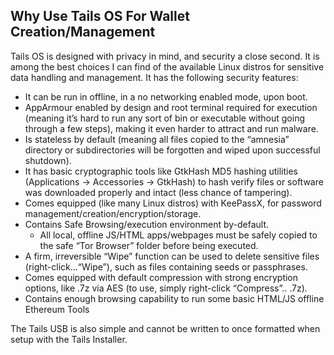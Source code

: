 ## Why Use Tails OS For Wallet Creation/Management

Tails OS is designed with privacy in mind, and security a close second. It is among the best choices I can find of the available Linux distros for sensitive data handling and management. It has the following security features:

- It can be run in offline, in a no networking enabled mode, upon boot.
- AppArmour enabled by design and root terminal required for execution (meaning it’s hard to run any sort of bin or executable without going through a few steps), making it even harder to attract and run malware.
- Is stateless by default (meaning all files copied to the “amnesia” directory or subdirectories will be forgotten and wiped upon successful shutdown).
- It has basic cryptographic tools like GtkHash MD5 hashing utilities (Applications → Accessories → GtkHash) to hash verify files or software was downloaded properly and intact (less chance of tampering).
- Comes equipped (like many Linux distros) with KeePassX, for password management/creation/encryption/storage.
- Contains Safe Browsing/execution environment by-default.
   - All local, offline JS/HTML apps/webpages must be safely copied to the safe “Tor Browser” folder before being executed.
- A firm, irreversible “Wipe” function can be used to delete sensitive files (right-click...“Wipe”), such as files containing seeds or passphrases.
- Comes equipped with default compression with strong encryption options, like .7z via AES (to use, simply right-click “Compress”.. .7z).
- Contains enough browsing capability to run some basic HTML/JS offline Ethereum Tools

The Tails USB is also simple and cannot be written to once formatted when setup with the Tails Installer.
